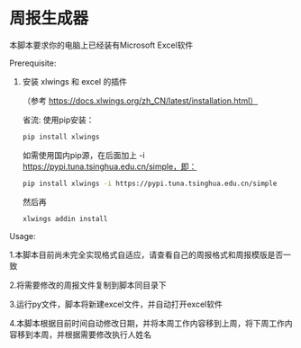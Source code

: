 # 周报生成器

本脚本要求你的电脑上已经装有Microsoft Excel软件

Prerequisite:
1. 安装 xlwings 和 excel 的插件

   （参考 https://docs.xlwings.org/zh_CN/latest/installation.html）
   
   省流:
   使用pip安装：
   ```bash
   pip install xlwings 
   ```
   如需使用国内pip源，在后面加上 -i https://pypi.tuna.tsinghua.edu.cn/simple，即：
   ```bash
   pip install xlwings -i https://pypi.tuna.tsinghua.edu.cn/simple
   ```
   然后再
   ```bash
   xlwings addin install
   ```
              
Usage:

1.本脚本目前尚未完全实现格式自适应，请查看自己的周报格式和周报模版是否一致

2.将需要修改的周报文件复制到脚本同目录下

3.运行py文件，脚本将新建excel文件，并自动打开excel软件

4.本脚本根据目前时间自动修改日期，并将本周工作内容移到上周，将下周工作内容移到本周，并根据需要修改执行人姓名

